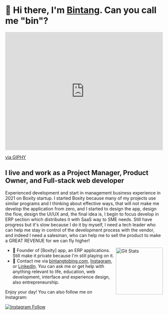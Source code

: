 # 🤠 Hi there, I'm [Bintang](https://bintangtobing.com). Can you call me "bin"?
<div style="width:100%;height:0;padding-bottom:75%;position:relative;"><iframe src="https://giphy.com/embed/SWoSkN6DxTszqIKEqv" width="100%" height="100%" style="position:absolute" frameBorder="0" class="giphy-embed" allowFullScreen></iframe></div><p><a href="https://giphy.com/gifs/SWoSkN6DxTszqIKEqv">via GIPHY</a></p>

## I live and work as a Project Manager, Product Owner, and Full-stack web developer
Experienced development and start in management business experience in 2021 on Boxity startup. I started Boxity because many of my projects use similar programs and I thinking about effective ways, that will not make me develop the application from zero, and I started to design the app, design the flow, design the UI/UX and, the final idea is, I begin to focus develop in ERP section which distributes it with SaaS way to SME needs. Still have progress but it's slow because I do it by myself, I need a tech leader who can help me stay in control of the development process with the vendor, and indeed I need a salesman, who can help me to sell the product to make a GREAT REVENUE for we can fly higher!

<a href="https://github.com/bintangjtobing"><img alt="Git Stats" src="https://github-readme-stats.vercel.app/api?username=bintangjtobing&include_all_commits=true&show_icons=true" align="right" height="150" /></a>

- 💎 Founder of [Boxity] app, an ERP applications. Still make it private because I'm still playing on it.
- 💬 Contact me via [bintangtobing.com](https://workwith.bintangtobing.com), [Instagram](https://bintangtobing.com/instagram), or [LinkedIn](https://bintangtobing.com/linkedin). You can ask me or get help with anything relevant to life, education, web development, interface and experience design, also entrepreneurship.

Enjoy your day! You can also follow me on Instagram:

<a href="https://instagram.com/bcjlt">
  <img alt="Instagram Follow" src="https://img.shields.io/badge/Follow%20@bcjlt-1-lightgrey?style=for-the-badge">
</a>
